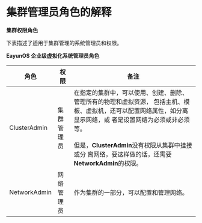 # 集群管理员角色的解释

**集群权限角色**

下表描述了适用于集群管理的系统管理员和权限。

**EayunOS 企业级虚拟化系统管理员角色**

|角色|权限|备注|
|----|----|----|
|ClusterAdmin|集群管理员|在指定的集群中，可以使用、创建、删除、管理所有的物理和虚拟资源， 包括主机、模板、虚拟机，还可以配置网络属性，如分离显示网络，或 者是设置网络为必须或非必须等。<br/><br/>但是，**ClusterAdmin**没有权限从集群中挂接或分 离网络，要这样做的话，还需要**NetworkAdmin**的权限。|
|NetworkAdmin|网络管理员|作为集群的一部分，可以配置和管理网络。|
